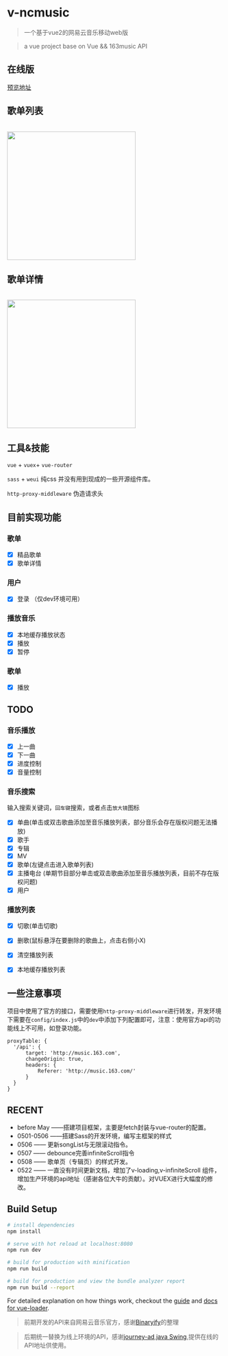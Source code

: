 # v-ncmusic 

> 一个基于vue2的网易云音乐移动web版

> a vue project base on Vue && 163music API

## 在线版

<a href="http://c.damaiplus.com/tn/web/bull-backup/dist/#/index/discover/songList" target="_blank">预览地址</a>

## 歌单列表
<br><img width="300" src="https://github.com/ron0115/v-ncmusic/blob/master/screenshots/songlist1.png">

## 歌单详情
<br><img width="300" src="https://github.com/ron0115/v-ncmusic/blob/master/screenshots/albumDetail.png">

## 工具&技能
`vue` + `vuex`+ `vue-router` 

`sass` + `weui` 纯css 并没有用到现成的一些开源组件库。

`http-proxy-middleware` 伪造请求头


## 目前实现功能

### 歌单
- [x] 精品歌单
- [x] 歌单详情

### 用户
- [x] 登录 （仅dev环境可用）

### 播放音乐
- [x] 本地缓存播放状态
- [x] 播放
- [x] 暂停

### 歌单
- [x] 播放



## TODO
### 音乐播放
- [x] 上一曲
- [x] 下一曲
- [x] 进度控制
- [x] 音量控制

### 音乐搜索
输入搜索关键词，`回车键`搜索，或者点击`放大镜`图标
- [x] 单曲(单击或双击歌曲添加至音乐播放列表，部分音乐会存在版权问题无法播放)
- [x] 歌手
- [x] 专辑
- [x] MV
- [x] 歌单(左键点击进入歌单列表)
- [x] 主播电台 (单期节目部分单击或双击歌曲添加至音乐播放列表，目前不存在版权问题)
- [x] 用户

### 播放列表
- [x] 切歌(单击切歌)
- [x] 删歌(鼠标悬浮在要删除的歌曲上，点击右侧小X)
- [x] 清空播放列表
- [x] 本地缓存播放列表


## 一些注意事项
项目中使用了官方的接口，需要使用`http-proxy-middleware`进行转发，开发环境下需要在`config/index.js`中的`dev`中添加下列配置即可，注意：使用官方api的功能线上不可用，如登录功能。
```
proxyTable: {
  '/api': {
      target: 'http://music.163.com',
      changeOrigin: true,
      headers: {
          Referer: 'http://music.163.com/'
      }
  }
}
```


## RECENT

- before May ——搭建项目框架，主要是fetch封装与vue-router的配置。
- 0501-0506 ——搭建Sass的开发环境，编写主框架的样式
- 0506 —— 更新songList与无限滚动指令。
- 0507 —— debounce完善infiniteScroll指令
- 0508 —— 歌单页（专辑页）的样式开发。
- 0522 —— 一直没有时间更新文档，增加了v-loading,v-infiniteScroll 组件，增加生产环境的api地址（感谢各位大牛的贡献）。对VUEX进行大幅度的修改。



## Build Setup

``` bash
# install dependencies
npm install

# serve with hot reload at localhost:8080
npm run dev

# build for production with minification
npm run build

# build for production and view the bundle analyzer report
npm run build --report
```

For detailed explanation on how things work, checkout the [guide](http://vuejs-templates.github.io/webpack/) and [docs for vue-loader](http://vuejs.github.io/vue-loader).


> 前期开发的API来自网易云音乐官方，感谢[Binaryify](https://github.com/Binaryify/NeteaseCloudMusicApi)的整理

> 后期统一替换为线上环境的API，感谢[journey-ad](https://github.com/journey-ad),[java Swing](https://github.com/javaSwing/MusicAPI),提供在线的API地址供使用。
